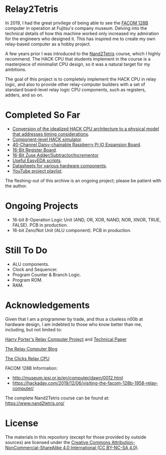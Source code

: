 # Relay2Tetris

In 2019, I had the great privilege of being able to see the [FACOM 128B](/Documents/FACOM-128B.pdf) computer in operation at Fujitsu's company museum. Delving into the technical details of how this machine worked only increased my admiration for the engineers who designed it. This has inspired me to create my own relay-based computer as a hobby project.

A few years prior I was introduced to the [Nand2Tetris](https://www.nand2tetris.org/) course, which I highly recommend. The HACK CPU that students implement in the course is a masterpiece of minimalist CPU design, so it was a natural target for my ambitions.

The goal of this project is to completely implement the HACK CPU in relay logic, and also to provide other relay-computer builders with a set of standard board-level relay logic CPU components, such as registers, adders, and so on.

# Completed So Far

* [Conversion of the idealized HACK CPU architecture to a physical model that addresses timing considerations](Design.md).
* [Component-level HACK simulator](Simulator.md).
* [40-Channel Daisy-chainable Raspberry Pi IO Expansion Board](IOExpander.md).
* [16-Bit Register Board](Register.md).
* [16-Bit Zuse Adder/Subtractor/Incrementor](ZuseAdder.md)
* [Useful EasyEDA scripts](EasyEDA.md).
* [Datasheets for various hardware components](Datasheets).
* [YouTube project playlist](https://www.youtube.com/playlist?list=PL5v_4nsiG1zsZgzh9NE4S_au2oJwVJGt1).

The fleshing-out of this archive is an ongoing project; please be patient with the author.

# Ongoing Projects

* 16-bit 8-Operation Logic Unit (AND, OR, XOR, NAND, NOR, XNOR, TRUE, FALSE). PCB in production.
* 16-bit Zero/Not Unit (ALU component). PCB in production.

# Still To Do

* ALU components.
* Clock and Sequencer.
* Program Counter & Branch Logic.
* Program ROM.
* RAM.

# Acknowledgements

Given that I am a programmer by trade, and thus a clueless n00b at hardware design, I am indebted to those who know better than me, including, but not limited to:

[Harry Porter's Relay Computer Project](http://web.cecs.pdx.edu/~harry/Relay/) and [Technical Paper](http://web.cecs.pdx.edu/~harry/Relay/RelayPaper.pdf)

[The Relay Computer Blog](https://relaycomputer.co.uk/)

[The Clicks Relay CPU](http://clicksrelaycpu.blogspot.com/?view=classic)

FACOM 128B Information:

* http://museum.ipsj.or.jp/en/computer/dawn/0012.html
* https://hackaday.com/2019/12/06/visiting-the-facom-128b-1958-relay-computer/

The complete Nand2Tetris course can be found at: https://www.nand2tetris.org/

# License

The materials in this repository (except for those provided by outside sources) are licensed under the [Creative Commons Attribution-NonCommercial-ShareAlike 4.0 International (CC BY-NC-SA 4.0)](https://creativecommons.org/licenses/by-nc-sa/4.0/).

